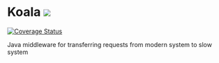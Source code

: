 # Koala ![](https://res.cloudinary.com/digf90pwi/image/upload/c_scale,h_28/v1525442687/icons8-koala-filled-100_ootlj9.png)

[![Coverage Status](https://coveralls.io/repos/github/Soontao/Koala/badge.svg?branch=master)](https://coveralls.io/github/Soontao/Koala?branch=master)

Java middleware for transferring requests from modern system to slow system
